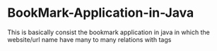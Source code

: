 BookMark-Application-in-Java
============================

This is basically consist the bookmark application in java in which the website/url name have many to many relations with tags

